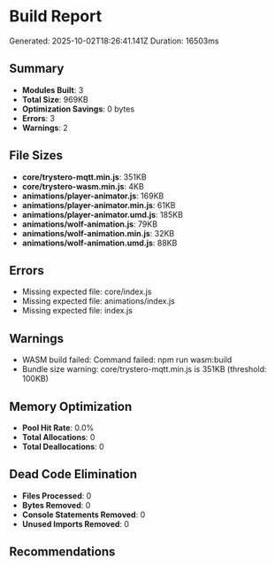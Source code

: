 # Build Report

Generated: 2025-10-02T18:26:41.141Z
Duration: 16503ms

## Summary

- **Modules Built**: 3
- **Total Size**: 969KB
- **Optimization Savings**: 0 bytes
- **Errors**: 3
- **Warnings**: 2

## File Sizes

- **core/trystero-mqtt.min.js**: 351KB
- **core/trystero-wasm.min.js**: 4KB
- **animations/player-animator.js**: 169KB
- **animations/player-animator.min.js**: 61KB
- **animations/player-animator.umd.js**: 185KB
- **animations/wolf-animation.js**: 79KB
- **animations/wolf-animation.min.js**: 32KB
- **animations/wolf-animation.umd.js**: 88KB

## Errors

- Missing expected file: core/index.js
- Missing expected file: animations/index.js
- Missing expected file: index.js

## Warnings

- WASM build failed: Command failed: npm run wasm:build
- Bundle size warning: core/trystero-mqtt.min.js is 351KB (threshold: 100KB)

## Memory Optimization

- **Pool Hit Rate**: 0.0%
- **Total Allocations**: 0
- **Total Deallocations**: 0

## Dead Code Elimination

- **Files Processed**: 0
- **Bytes Removed**: 0
- **Console Statements Removed**: 0
- **Unused Imports Removed**: 0

## Recommendations



